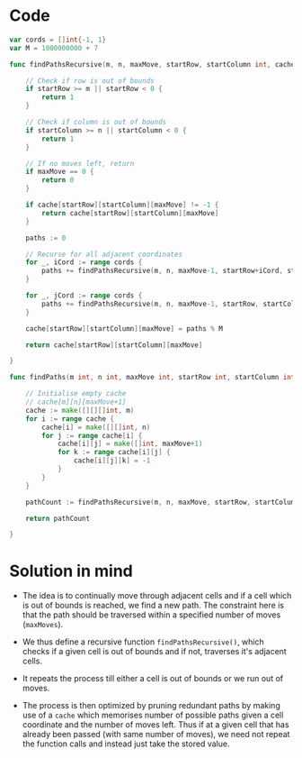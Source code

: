 Code
====

```go
var cords = []int{-1, 1}
var M = 1000000000 + 7

func findPathsRecursive(m, n, maxMove, startRow, startColumn int, cache [][][]int) int {

	// Check if row is out of bounds
	if startRow >= m || startRow < 0 {
		return 1
	}

	// Check if column is out of bounds
	if startColumn >= n || startColumn < 0 {
		return 1
	}

	// If no moves left, return
	if maxMove == 0 {
		return 0
	}

	if cache[startRow][startColumn][maxMove] != -1 {
		return cache[startRow][startColumn][maxMove]
	}

	paths := 0

	// Recurse for all adjacent coordinates
	for _, iCord := range cords {
		paths += findPathsRecursive(m, n, maxMove-1, startRow+iCord, startColumn, cache)
	}

	for _, jCord := range cords {
		paths += findPathsRecursive(m, n, maxMove-1, startRow, startColumn+jCord, cache)
	}

	cache[startRow][startColumn][maxMove] = paths % M

	return cache[startRow][startColumn][maxMove]

}

func findPaths(m int, n int, maxMove int, startRow int, startColumn int) int {

	// Initialise empty cache
	// cache[m][n][maxMove+1]
	cache := make([][][]int, m)
	for i := range cache {
		cache[i] = make([][]int, n)
		for j := range cache[i] {
			cache[i][j] = make([]int, maxMove+1)
			for k := range cache[i][j] {
				cache[i][j][k] = -1
			}
		}
	}

	pathCount := findPathsRecursive(m, n, maxMove, startRow, startColumn, cache)

	return pathCount

}
```

Solution in mind
================

-	The idea is to continually move through adjacent cells and if a cell which is out of bounds is reached, we find a new path. The constraint here is that the path should be traversed within a specified number of moves (`maxMoves`).

-	We thus define a recursive function `findPathsRecursive()`, which checks if a given cell is out of bounds and if not, traverses it's adjacent cells.

-	It repeats the process till either a cell is out of bounds or we run out of moves.

-	The process is then optimized by pruning redundant paths by making use of a `cache` which memorises number of possible paths given a cell coordinate and the number of moves left. Thus if at a given cell that has already been passed (with same number of moves), we need not repeat the function calls and instead just take the stored value.
